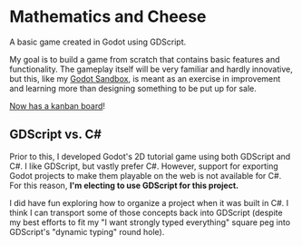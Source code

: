 # Mathematics and Cheese

A basic game created in Godot using GDScript.

My goal is to build a game from scratch that contains basic features and functionality. The gameplay itself will be very familiar and hardly innovative, but this, like my [Godot Sandbox](https://github.com/sdepouw/GodotSandbox), is meant as an exercise in improvement and learning more than designing something to be put up for sale.

[Now has a kanban board](https://github.com/users/sdepouw/projects/3/)!

## GDScript vs. C#

Prior to this, I developed Godot's 2D tutorial game using both GDScript and C#. I like GDScript, but vastly prefer C#. However, support for exporting Godot projects to make them playable on the web is not available for C#. For this reason, **I'm electing to use GDScript for this project.**

I did have fun exploring how to organize a project when it was built in C#. I think I can transport some of those concepts back into GDScript (despite my best efforts to fit my "I want strongly typed everything" square peg into GDScript's "dynamic typing" round hole).
